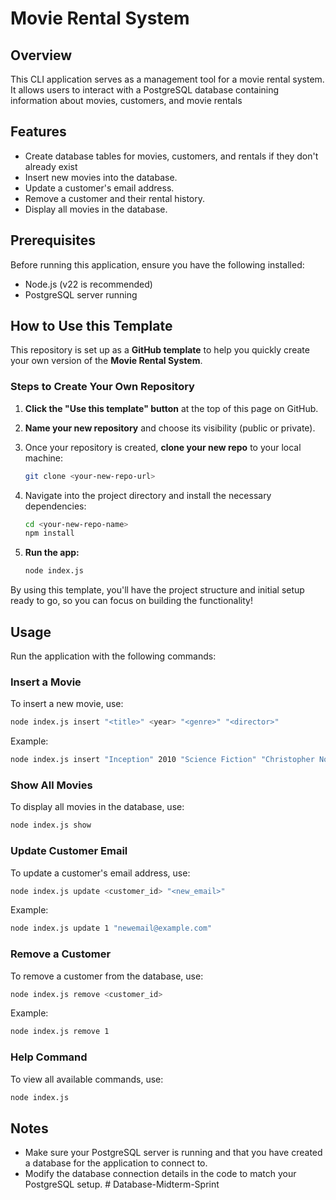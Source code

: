 # Movie Rental System

## Overview
This CLI application serves as a management tool for a movie rental system. It allows users to interact with a PostgreSQL database containing information about movies, customers, and movie rentals

## Features
- Create database tables for movies, customers, and rentals if they don't already exist
- Insert new movies into the database.
- Update a customer's email address.
- Remove a customer and their rental history.
- Display all movies in the database.

## Prerequisites
Before running this application, ensure you have the following installed:
- Node.js (v22 is recommended)
- PostgreSQL server running


## How to Use this Template

This repository is set up as a **GitHub template** to help you quickly create your own version of the **Movie Rental System**.

### Steps to Create Your Own Repository

1. **Click the "Use this template" button** at the top of this page on GitHub.
   
1. **Name your new repository** and choose its visibility (public or private).

1. Once your repository is created, **clone your new repo** to your local machine:
    ```bash
    git clone <your-new-repo-url>
    ```

1. Navigate into the project directory and install the necessary dependencies:
    ```bash
    cd <your-new-repo-name>
    npm install
    ```
  
1. **Run the app:**
    ```bash
    node index.js
    ```

By using this template, you'll have the project structure and initial setup ready to go, so you can focus on building the functionality!


## Usage
Run the application with the following commands:

### Insert a Movie
To insert a new movie, use:
```bash
node index.js insert "<title>" <year> "<genre>" "<director>"
```
Example:
```bash
node index.js insert "Inception" 2010 "Science Fiction" "Christopher Nolan"
```

### Show All Movies
To display all movies in the database, use:
```bash
node index.js show
```

### Update Customer Email
To update a customer's email address, use:
```bash
node index.js update <customer_id> "<new_email>"
```
Example:
```bash
node index.js update 1 "newemail@example.com"
```

### Remove a Customer
To remove a customer from the database, use:
```bash
node index.js remove <customer_id>
```
Example:
```bash
node index.js remove 1
```

### Help Command
To view all available commands, use:
```bash
node index.js
```

## Notes
- Make sure your PostgreSQL server is running and that you have created a database for the application to connect to.
- Modify the database connection details in the code to match your PostgreSQL setup.
#   D a t a b a s e - M i d t e r m - S p r i n t  
 